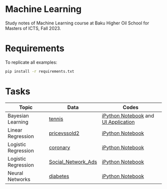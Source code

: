 # Machine Learning 
Study notes of Machine Learning course at Baku Higher Oil School for Masters of ICTS, Fall 2023.

# Requirements
To replicate all examples:
```bash
pip install -r requirements.txt
```

# Tasks
| Topic                | Data | Codes |
| -------------------- | -------------------------------------------------------------------------------------------------------------- | -------------------- |
| Bayesian Learning    | [tennis](https://github.com/hseysen/machine_learning_bhos/blob/main/data/tennis.csv)                           | [iPython Notebook](https://github.com/hseysen/machine_learning_bhos/blob/main/code/tennis.ipynb) and [UI Application](https://github.com/hseysen/machine_learning_bhos/blob/main/code/tennis.py)    |
| Linear Regression    | [pricevssold2](https://github.com/hseysen/machine_learning_bhos/blob/main/data/pricevssold2.csv)               | [iPython Notebook](https://github.com/hseysen/machine_learning_bhos/blob/main/code/Linear%20Regression.ipynb)    |
| Logistic Regression  | [coronary](https://github.com/hseysen/machine_learning_bhos/blob/main/data/coronary.csv)                       | [iPython Notebook](https://github.com/hseysen/machine_learning_bhos/blob/main/code/coronary.ipynb)    |
| Logistic Regression  | [Social_Network_Ads](https://github.com/hseysen/machine_learning_bhos/blob/main/data/Social_Network_Ads.csv)   | [iPython Notebook](https://github.com/hseysen/machine_learning_bhos/blob/main/code/SocialNetwork.ipynb)    |
| Neural Networks      | [diabetes](https://github.com/hseysen/machine_learning_bhos/blob/main/data/diabetes.csv)                       | [iPython Notebook](https://github.com/hseysen/machine_learning_bhos/blob/main/code/diabetes.ipynb)    |
